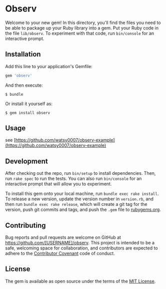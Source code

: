 # Observ

Welcome to your new gem! In this directory, you'll find the files you need to be able to package up your Ruby library into a gem. Put your Ruby code in the file `lib/observ`. To experiment with that code, run `bin/console` for an interactive prompt.

## Installation

Add this line to your application's Gemfile:

```ruby
gem 'observ'
```

And then execute:

    $ bundle

Or install it yourself as:

    $ gem install observ

## Usage

see [https://github.com/watsy0007/observ-example](https://github.com/watsy0007/observ-example)

## Development

After checking out the repo, run `bin/setup` to install dependencies. Then, run `rake spec` to run the tests. You can also run `bin/console` for an interactive prompt that will allow you to experiment.

To install this gem onto your local machine, run `bundle exec rake install`. To release a new version, update the version number in `version.rb`, and then run `bundle exec rake release`, which will create a git tag for the version, push git commits and tags, and push the `.gem` file to [rubygems.org](https://rubygems.org).

## Contributing

Bug reports and pull requests are welcome on GitHub at https://github.com/[USERNAME]/observ. This project is intended to be a safe, welcoming space for collaboration, and contributors are expected to adhere to the [Contributor Covenant](http://contributor-covenant.org) code of conduct.


## License

The gem is available as open source under the terms of the [MIT License](http://opensource.org/licenses/MIT).

